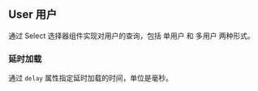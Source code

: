 <div class="demo-header">
<p class="overviewicon">
  <span class="wapi-form-user"/>
</p>

## User 用户

<nova-uxlink widget-name="User"></nova-uxlink>

通过 Select 选择器组件实现对用户的查询，包括 单用户 和 多用户 两种形式。
</div>

### 延时加载

通过 `delay` 属性指定延时加载的时间，单位是毫秒。

<nova-demo-view link="user/delay-load"></nova-demo-view>

<br>
